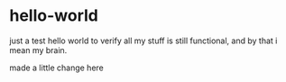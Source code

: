 # hello-world
just a test hello world to verify all my stuff is still functional, and by that i mean my brain.


made a little change here

